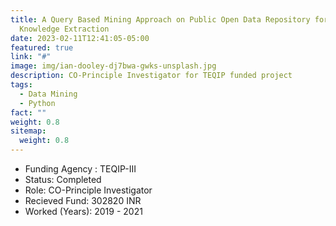 ```yaml
---
title: A Query Based Mining Approach on Public Open Data Repository for
  Knowledge Extraction
date: 2023-02-11T12:41:05-05:00
featured: true
link: "#"
image: img/ian-dooley-dj7bwa-gwks-unsplash.jpg
description: CO-Principle Investigator for TEQIP funded project
tags:
  - Data Mining
  - Python
fact: ""
weight: 0.8
sitemap:
  weight: 0.8
---
```


- Funding Agency : TEQIP-III
- Status: Completed
- Role: CO-Principle Investigator
- Recieved Fund: 302820 INR
- Worked (Years): 2019 - 2021
